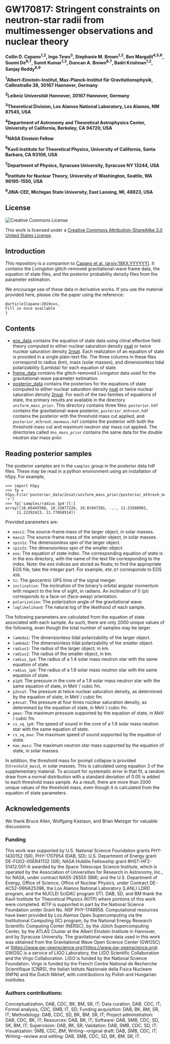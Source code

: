 # GW170817: Stringent constraints on neutron-star radii from multimessenger observations and nuclear theory

**Collin D. Capano<sup>1,2</sup>, Ingo Tews<sup>3</sup>, Stephanie M. Brown<sup>1,2</sup>, Ben Margalit<sup>4,5,6</sup>, Soumi De<sup>6,7</sup>, Sumit Kumar<sup>1,2</sup>, Duncan A. Brown<sup>6,7</sup>, Badri Krishnan<sup>1,2</sup>, Sanjay Reddy<sup>8,9</sup>**

**<sup>1</sup>Albert-Einstein-Institut, Max-Planck-Institut für Gravitationsphysik, Callinstraße 38, 30167 Hannover, Germany**

**<sup>2</sup>Leibniz Universität Hannover, 30167 Hannover, Germany**

**<sup>3</sup>Theoretical Division, Los Alamos National Laboratory, Los Alamos, NM 87545, USA**

**<sup>4</sup>Department of Astronomy and Theoretical Astrophysics Center, University of California, Berkeley, CA 94720, USA**

**<sup>5</sup>NASA Einstein Fellow**

**<sup>6</sup>Kavli Institute for Theoretical Physics, University of California, Santa Barbara, CA 93106, USA**

**<sup>7</sup>Department of Physics, Syracuse University, Syracuse NY 13244, USA**

**<sup>8</sup>Institute for Nuclear Theory, University of Washington, Seattle, WA 98195-1550, USA**

**<sup>9</sup>JINA-CEE, Michigan State University, East Lansing, MI, 48823, USA**

## License

![Creative Commons License](https://i.creativecommons.org/l/by-sa/3.0/us/88x31.png "Creative Commons License")

This work is licensed under a [Creative Commons Attribution-ShareAlike 3.0 United States License](http://creativecommons.org/licenses/by-sa/3.0/us/).

## Introduction

This repository is a companion to [Capano et al. (arxiv:19XX.YYYYYY)](https://arxiv.org/abs/19XX.YYYYYY). It contains the Livingston glitch-removed gravitational-wave frame data, the equation of state files, and the posterior probability density files from the parameter estimation.

We encourage use of these data in derivative works. If you use the material provided here, please cite the paper using the reference:
```
@article{Capano:2019xxx,
Fill in once available
}
```

## Contents

 * [eos_data](https://github.com/sugwg/gw170817-eft-eos/tree/master/eos_data) contains the equation of state data using chiral effective field theory computed to either nuclear saturation density [nsat](https://github.com/sugwg/gw170817-eft-eos/tree/master/eos_data/nsat) or twice nuclear saturation density [2nsat](https://github.com/sugwg/gw170817-eft-eos/tree/master/eos_data/2nsat). Each realization of an equation of state is provided in a single plain-text file. The three columns in these files correspond to radius (km), mass (solar masses), and dimensionless tidal polarizability (Lambda) for each equation of state.
 * [frame_data](https://github.com/sugwg/gw170817-eft-eos/tree/master/frame_data) contains the glitch-removed Livingston data used for the gravitational-wave parameter estimation.
 * [posterior_data](https://github.com/sugwg/gw170817-eft-eos/tree/master/posterior_data) contains the posteriors for the equations of state computed to either nuclear saturation density [nsat](https://github.com/sugwg/gw170817-eft-eos/tree/master/posterior_data/nsat) or twice nuclear saturation density [2nsat](https://github.com/sugwg/gw170817-eft-eos/tree/master/posterior_data/2nsat). For each of the two families of equations of state, the primary results are available in the directory `uniform_mass_prior`. This directory contains three files: `posterior.hdf` contains the gravitational-wave posterior, `posterior_mthresh.hdf` contains the posterior with the threshold mass cut applied, and `posterior_mthresh_maxmass.hdf` contains the posterior with both the threshold mass cut and maximum neutron star mass cut applied. The directories called `dns_mass_prior` contains the same data for the double neutron star mass prior.

## Reading posterior samples

The posterior samples are in the `samples` group in the posterior data hdf files. These may be read in a python environment using an installation of h5py. For example,
```
>>> import h5py
>>> fp = h5py.File('posterior_data/2nsat/uniform_mass_prior/posterior_mthresh_maxmass.hdf', 'r')
>>> fp['samples/radius_1p4'][:]
array([10.66445588, 10.33877226, 10.81947201, ..., 11.53508902,
     11.22292423, 11.77858514])
```

Provided parameters are:
 * `mass1`: The source-frame mass of the larger object, in solar masses.
 * `mass2`: The source-frame mass of the smaller object, in solar masses.
 * `spin1z`: The dimensionless spin of the larger object.
 * `spin2z`: The dimensionless spin of the smaller object.
 * `eos`: The equation of state index. The corresponding equation of state is
   in the eos directory, with the name of the text file corresponding to the
   index. Note: the eos indices are stored as floats; to find the appropriate
   EOS file, take the integer part. For example, `450.87` corresponds to EOS
   `450`.
 * `tc`: The geocentric GPS time of the signal merger.
 * `inclination`: The inclination of the binary's orbital angular momentum with
   respect to the line of sight, in radians. An inclination of 0 (pi)
   corresponds to a face-on (face-away) orientation.
 * `polarization`: The polarization angle of the gravitational wave.
 * `loglikelihood`: The natural log of the likelihood of each sample.

The following parameters are calculated from the equation of state associated
with each sample. As such, there are only 2000 unique values of the following,
even though the total number of samples may be larger.
 * `lambda1`: The dimensionless tidal polarizability of the larger object.
 * `lambda2`: The dimensionless tidal polarizability of the smaller object.
 * `radius1`: The radius of the larger object, in km.
 * `radius2`: The radius of the smaller object, in km.
 * `radius_1p4`: The radius of a 1.4 solar mass neutron star with the same
   equation of state.
 * `radius_1p6`: The radius of a 1.6 solar mass neutron star with the same
   equation of state.
 * `p1p9`: The pressure in the core of a 1.9 solar mass neutron star with the
   same equation of state, in MeV / cubic fm.
 * `p2nsat`: The pressure at twice nuclear saturation density, as determined
   by the equation of state, in MeV / cubic fm.
 * `p4nsat`: The pressure at four times nuclear saturation density, as
   determined by the equation of state, in MeV / cubic fm.
 * `pmax`: The maximum pressure supported by the equation of state, in
   MeV / cubic fm.
 * `cs_sq_1p9`: The speed of sound in the core of a 1.9 solar mass neutron star
   with the same equation of state.
 * `cs_sq_max`: The maximum speed of sound supported by the equation of state.
 * `max_mass`: The maximum neutron star mass supported by the equation of
   state, in solar masses.

In addition, the threshold mass for prompt collapse is provided
(`threshold_mass`), in solar masses. This is calculated using equation 3 of the
supplementary material. To account for systematic error in that fit, a random
draw from a normal distribution with a standard deviation of 0.05 is added to
each threshold mass sample. As a result, there are more than 2000 unique
values of the threshold mass, even though it is calculated from the equation
of state parameters.


## Acknowledgements

We thank Bruce Allen, Wolfgang Kastaun, and Brian Metzger for valuable discussions.

### Funding

This work was supported by U.S. National Science Foundation grants
PHY-1430152 (SR),
PHY-1707954 (DAB, SD);
U.S. Department of Energy grant DE-FG02-00ER41132 (SR);
NASA Hubble Fellowship grant \#HST-HF2-51412.001-A awarded by the Space Telescope Science Institute, which is operated by the Association of Universities for Research in Astronomy, Inc., for NASA, under contract NAS5-26555 (BM); and the U.S. Department of Energy, Office of Science, Office of Nuclear Physics, under Contract DE-AC52-06NA25396, the Los Alamos National Laboratory (LANL) LDRD program, and the NUCLEI SciDAC program (IT). 
DAB, SD, and BM thank the Kavli Institute for Theoretical Physics (KITP) where portions of this work were completed. KITP is supported in part by the National Science Foundation under Grant No. NSF PHY-1748958. 
Computational resources have been provided by Los Alamos Open Supercomputing via the Institutional Computing (IC) program, by the National Energy Research Scientific Computing Center (NERSC), by the Jülich Supercomputing Center, by the ATLAS Cluster at the Albert Einstein Institute in Hannover, and by Syracuse University. The gravitational-wave data used in this work was obtained from the Gravitational Wave Open Science Center (GWOSC) at [https://www.gw-openscience.org](https://www.gw-openscience.org). GWOSC is a service of LIGO Laboratory, the LIGO Scientific Collaboration and the Virgo Collaboration. LIGO is funded by the National Science Foundation. Virgo is funded by the French Centre National de Recherche Scientifique (CNRS), the Italian Istituto Nazionale della Fisica Nucleare (INFN) and the Dutch Nikhef, with contributions by Polish and Hungarian institutes.

### Authors contributions:
Conceptualization, DAB, CDC, BK, BM, SR, IT;
Data curation, DAB, CDC, IT;
Formal analysis, CDC, SMB, IT, SD;
Funding acquisition: DAB, BK, BM, SR, IT;
Methodology: DAB, CDC, SD, BK, BM, SR, IT;
Project administration: DAB, CDC, BK, IT;
Resources: DAB, BK, IT;
Software: DAB, SMB, CDC, SD, SK, BM, IT;
Supervision: DAB, BK, SR;
Validation: DAB, SMB, CDC, SD, IT;
Visualization: SMB, CDC, BM;
Writing--original draft: DAB, SMB, CDC, IT;
Writing--review and editing: DAB, SMB, CDC, SD, BK, BM, SR, IT.
